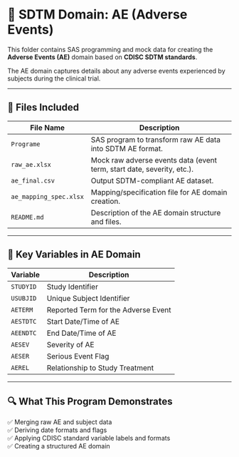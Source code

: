 # 📂 SDTM Domain: AE (Adverse Events)

This folder contains SAS programming and mock data for creating the **Adverse Events (AE)** domain based on **CDISC SDTM standards**.

The AE domain captures details about any adverse events experienced by subjects during the clinical trial.

---

## 📁 Files Included

| File Name        | Description |
|------------------|-------------|
| `Programe`         | SAS program to transform raw AE data into SDTM AE format. |
| `raw_ae.xlsx`     | Mock raw adverse events data (event term, start date, severity, etc.). |
| `ae_final.csv`   | Output SDTM-compliant AE dataset. |
| `ae_mapping_spec.xlsx` | Mapping/specification file for AE domain creation. |
| `README.md`      | Description of the AE domain structure and files. |

---

## 🔧 Key Variables in AE Domain

| Variable   | Description |
|------------|-------------|
| `STUDYID`  | Study Identifier |
| `USUBJID`  | Unique Subject Identifier |
| `AETERM`   | Reported Term for the Adverse Event |
| `AESTDTC`  | Start Date/Time of AE |
| `AEENDTC`  | End Date/Time of AE |
| `AESEV`    | Severity of AE |
| `AESER`    | Serious Event Flag |
| `AEREL`    | Relationship to Study Treatment |

---

## 🔍 What This Program Demonstrates

✅ Merging raw AE and subject data  
✅ Deriving date formats and flags  
✅ Applying CDISC standard variable labels and formats  
✅ Creating a structured AE domain

